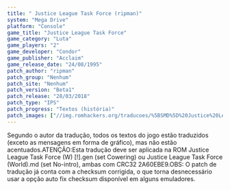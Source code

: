```yaml
---
title: " Justice League Task Force (ripman)"
system: "Mega Drive"
platform: "Console"
game_title: "Justice League Task Force"
game_category: "Luta"
game_players: "2"
game_developer: "Condor"
game_publisher: "Acclaim"
game_release_date: "24/08/1995"
patch_author: "ripman"
patch_group: "Nenhum"
patch_site: "Nenhum"
patch_version: "Beta1"
patch_release: "28/03/2018"
patch_type: "IPS"
patch_progress: "Textos (história)"
patch_images: ["//img.romhackers.org/traducoes/%5BSMD%5D%20Justice%20League%20Task%20Force%20-%20ripman%20-%201.png","//img.romhackers.org/traducoes/%5BSMD%5D%20Justice%20League%20Task%20Force%20-%20ripman%20-%202.png","//img.romhackers.org/traducoes/%5BSMD%5D%20Justice%20League%20Task%20Force%20-%20ripman%20-%203.png"]
---
```

Segundo o autor da tradução, todos os textos do jogo estão traduzidos (exceto as mensagens em forma de gráfico), mas não estão acentuados.ATENÇÃO:Esta tradução deve ser aplicada na ROM Justice League Task Force (W) [!].gen (set Cowering) ou Justice League Task Force (World).md (set No-intro), ambas com CRC32 2A60EBE9.OBS: O patch de tradução já conta com a checksum corrigida, o que torna desnecessário usar a opção auto fix checksum disponível em alguns emuladores.